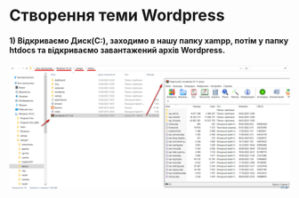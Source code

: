 # Створення теми Wordpress
#### 1) Відкриваємо Диск(С:), заходимо в нашу папку xampp, потім у папку htdocs та відкриваємо завантажений архів Wordpress.

![](https://github.com/ssonyau/Creating-a-Wordpress-Theme/blob/main/Screenshot%202023-04-14%20140301.png)

